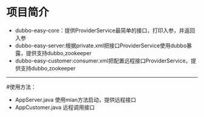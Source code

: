 项目简介
====
 * dubbo-easy-core：提供ProviderService最简单的接口，打印入参，并返回入参
 * dubbo-easy-server:根据private.xml把接口ProviderService使用dubbo暴露，提供支持dubbo,zookeeper
 * dubbo-easy-customer:consumer.xml把配置远程接口ProviderService，提供支持dubbo,zookeeper

-------
#使用方法：

 * AppServer.java 使用mian方法启动，提供远程接口
 * AppCustomer.java 远程调用接口
